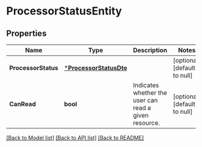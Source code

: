 # ProcessorStatusEntity

## Properties
Name | Type | Description | Notes
------------ | ------------- | ------------- | -------------
**ProcessorStatus** | [***ProcessorStatusDto**](ProcessorStatusDTO.md) |  | [optional] [default to null]
**CanRead** | **bool** | Indicates whether the user can read a given resource. | [optional] [default to null]

[[Back to Model list]](../README.md#documentation-for-models) [[Back to API list]](../README.md#documentation-for-api-endpoints) [[Back to README]](../README.md)

